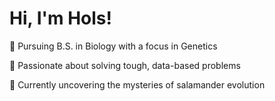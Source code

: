 # Hi, I'm Hols!

🧬 Pursuing B.S. in Biology with a focus in Genetics

💾 Passionate  about solving tough, data-based problems

🦎 Currently uncovering the mysteries of salamander evolution
